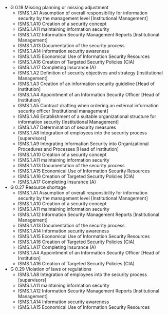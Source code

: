 * G 0.18 Missing planning or missing adjustment
  * ISMS.1.A1 Assumption of overall responsibility for information security by the management level [Institutional Management]
  * ISMS.1.A10 Creation of a security concept
  * ISMS.1.A11 maintaining information security
  * ISMS.1.A12 Information Security Management Reports [Institutional Management]
  * ISMS.1.A13 Documentation of the security process
  * ISMS.1.A14 Information security awareness
  * ISMS.1.A15 Economical Use of Information Security Resources
  * ISMS.1.A16 Creation of Targeted Security Policies (CIA)
  * ISMS.1.A17 Completing Insurance (A)
  * ISMS.1.A2 Definition of security objectives and strategy [Institutional Management]
  * ISMS.1.A3 Creation of an information security guideline [Head of Institution]
  * ISMS.1.A4 Appointment of an Information Security Officer [Head of Institution]
  * ISMS.1.A5 Contract drafting when ordering an external information security officer [institutional management]
  * ISMS.1.A6 Establishment of a suitable organizational structure for information security [Institutional Management]
  * ISMS.1.A7 Determination of security measures
  * ISMS.1.A8 Integration of employees into the security process [supervisors]
  * ISMS.1.A9 Integrating Information Security into Organizational Procedures and Processes [Head of Institution]
  * ISMS.1.A10 Creation of a security concept
  * ISMS.1.A11 maintaining information security
  * ISMS.1.A13 Documentation of the security process
  * ISMS.1.A15 Economical Use of Information Security Resources
  * ISMS.1.A16 Creation of Targeted Security Policies (CIA)
  * ISMS.1.A17 Completing Insurance (A)
* G 0.27 Resource shortage
  * ISMS.1.A1 Assumption of overall responsibility for information security by the management level [Institutional Management]
  * ISMS.1.A10 Creation of a security concept
  * ISMS.1.A11 maintaining information security
  * ISMS.1.A12 Information Security Management Reports [Institutional Management]
  * ISMS.1.A13 Documentation of the security process
  * ISMS.1.A14 Information security awareness
  * ISMS.1.A15 Economical Use of Information Security Resources
  * ISMS.1.A16 Creation of Targeted Security Policies (CIA)
  * ISMS.1.A17 Completing Insurance (A)
  * ISMS.1.A4 Appointment of an Information Security Officer [Head of Institution]
  * ISMS.1.A16 Creation of Targeted Security Policies (CIA)
* G 0.29 Violation of laws or regulations
  * ISMS.1.A8 Integration of employees into the security process [supervisors]
  * ISMS.1.A11 maintaining information security
  * ISMS.1.A12 Information Security Management Reports [Institutional Management]
  * ISMS.1.A14 Information security awareness
  * ISMS.1.A15 Economical Use of Information Security Resources
